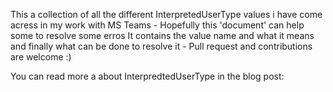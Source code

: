 This a collection of all the different InterpretedUserType values i have come acress in my work with MS Teams - Hopefully this 'document' can help some to resolve some erros
It contains the value name and what it means and finally what can be done to resolve it - Pull request and contributions are welcome :)

You can read more a about InterpredtedUserType in the blog post: